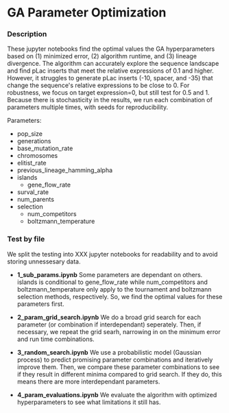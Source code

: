 # GA Parameter Optimization

### Description

These jupyter notebooks find the optimal values the GA hyperparameters based on (1) minimized error, (2) algorithm runtime, and (3) lineage divergence. The algorithm can accurately explore the sequence landscape and find pLac inserts that meet the relative expressions of 0.1 and higher. However, it struggles to generate pLac inserts (-10, spacer, and -35) that change the sequence's relative expressions to be close to 0. For robustness, we focus on target expression=0, but still test for 0.5 and 1. Because there is stochasticity in the results, we run each combination of parameters multiple times, with seeds for reproducibility.

Parameters:
* pop_size
* generations
* base_mutation_rate
* chromosomes
* elitist_rate
* previous_lineage_hamming_alpha
* islands
    * gene_flow_rate
* surval_rate
* num_parents
* selection
    * num_competitors
    * boltzmann_temperature

### Test by file
We split the testing into XXX jupyter notebooks for readability and to avoid storing unnessesary data.

* **1_sub_params.ipynb** Some parameters are dependant on others. islands is conditional to gene_flow_rate while num_competitors and boltzmann_temperature only apply to the tournament and boltzmann selection methods, respectively. So, we find the optimal values for these parameters first.

* **2_param_grid_search.ipynb** We do a broad grid search for each parameter (or combination if interdependant) seperately. Then, if necessary, we repeat the grid searh, narrowing in on the minimum error and run time combinations. 

* **3_random_search.ipynb** We use a probabilistic model (Gaussian process) to predict promising parameter combinations and iteratively improve them. Then, we compare these parameter combinations to see if they result in different minima compared to grid search. If they do, this means there are more interdependant parameters.

* **4_param_evaluations.ipynb** We evaluate the algorithm with optimized hyperparameters to see what limitations it still has.
